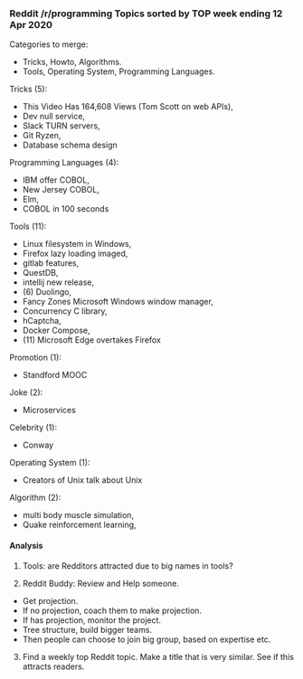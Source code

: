 ### Reddit /r/programming Topics sorted by TOP week ending 12 Apr 2020

Categories to merge:
- Tricks, Howto, Algorithms.
- Tools, Operating System, Programming Languages.

Tricks (5): 
- This Video Has 164,608 Views (Tom Scott on web APIs), 
- Dev null service, 
- Slack TURN servers, 
- Git Ryzen, 
- Database schema design

Programming Languages (4): 
- IBM offer COBOL, 
- New Jersey COBOL, 
- Elm, 
- COBOL in 100 seconds

Tools (11): 
- Linux filesystem in Windows, 
- Firefox lazy loading imaged, 
- gitlab features, 
- QuestDB, 
- intellij new release, 
- (6) Duolingo, 
- Fancy Zones Microsoft Windows window manager, 
- Concurrency C library, 
- hCaptcha,
- Docker Compose, 
- (11) Microsoft Edge overtakes Firefox

Promotion (1): 
- Standford MOOC

Joke (2): 
- Microservices

Celebrity (1): 
- Conway

Operating System (1): 
- Creators of Unix talk about Unix

Algorithm (2): 
- multi body muscle simulation, 
- Quake reinforcement learning, 


#### Analysis

1. Tools: are Redditors attracted due to big names in tools?

2. Reddit Buddy: Review and Help someone. 
- Get projection. 
- If no projection, coach them to make projection. 
- If has projection, monitor the project.
- Tree structure, build bigger teams.
- Then people can choose to join big group, based on expertise etc.

3. Find a weekly top Reddit topic. Make a title that is very similar. See if this attracts readers. 


 
